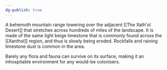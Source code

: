 ```yaml
---
dg-publish: true
---
```

A behemoth mountain range towering over the adjacent [[The Xath'ol Desert]] that stretches across hundreds of miles of the landscape. It is made of the same light beige limestone that is commonly found across the [[Xanthol]] region, and thus is slowly being eroded. Rockfalls and raining limestone dust is common in the area. 

Barely any flora and fauna can survive on its surface, making it an inhospitable environment for any would-be colonisers. 